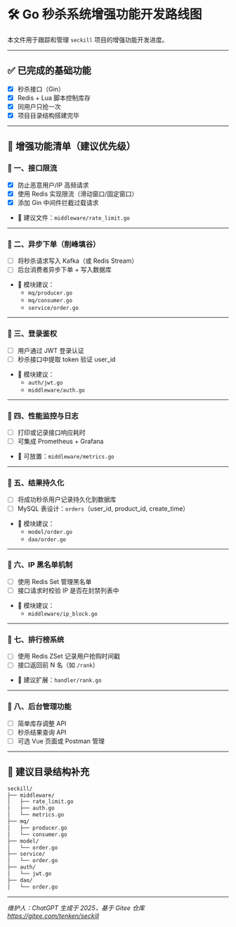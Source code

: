 
# 🛠️ Go 秒杀系统增强功能开发路线图

本文件用于跟踪和管理 `seckill` 项目的增强功能开发进度。

---

## ✅ 已完成的基础功能

- [x] 秒杀接口（Gin）
- [x] Redis + Lua 脚本控制库存
- [x] 同用户只抢一次
- [x] 项目目录结构搭建完毕

---

## 🔧 增强功能清单（建议优先级）

### 🥇 一、接口限流

- [x] 防止恶意用户/IP 高频请求
- [x] 使用 Redis 实现限流（滑动窗口/固定窗口）
- [x] 添加 Gin 中间件拦截过载请求
- 📂 建议文件：`middleware/rate_limit.go`

---

### 🥇 二、异步下单（削峰填谷）

- [ ] 将秒杀请求写入 Kafka（或 Redis Stream）
- [ ] 后台消费者异步下单 + 写入数据库
- 📂 模块建议：
  - `mq/producer.go`
  - `mq/consumer.go`
  - `service/order.go`

---

### 🥈 三、登录鉴权

- [ ] 用户通过 JWT 登录认证
- [ ] 秒杀接口中提取 token 验证 user_id
- 📂 模块建议：
  - `auth/jwt.go`
  - `middleware/auth.go`

---

### 🥈 四、性能监控与日志

- [ ] 打印或记录接口响应耗时
- [ ] 可集成 Prometheus + Grafana
- 📂 可放置：`middleware/metrics.go`

---

### 🥉 五、结果持久化

- [ ] 将成功秒杀用户记录持久化到数据库
- [ ] MySQL 表设计：`orders`（user_id, product_id, create_time）
- 📂 模块建议：
  - `model/order.go`
  - `dao/order.go`

---

### 🥉 六、IP 黑名单机制

- [ ] 使用 Redis Set 管理黑名单
- [ ] 接口请求时校验 IP 是否在封禁列表中
- 📂 模块建议：
  - `middleware/ip_block.go`

---

### 🥉 七、排行榜系统

- [ ] 使用 Redis ZSet 记录用户抢购时间戳
- [ ] 接口返回前 N 名（如 `/rank`）
- 📂 建议扩展：`handler/rank.go`

---

### 🥉 八、后台管理功能

- [ ] 简单库存调整 API
- [ ] 秒杀结果查询 API
- [ ] 可选 Vue 页面或 Postman 管理

---

## 🧱 建议目录结构补充

```bash
seckill/
├── middleware/
│   ├── rate_limit.go
│   ├── auth.go
│   └── metrics.go
├── mq/
│   ├── producer.go
│   └── consumer.go
├── model/
│   └── order.go
├── service/
│   └── order.go
├── auth/
│   └── jwt.go
├── dao/
│   └── order.go
```

---

_维护人：ChatGPT 生成于 2025，基于 Gitee 仓库 https://gitee.com/tenken/seckill_

